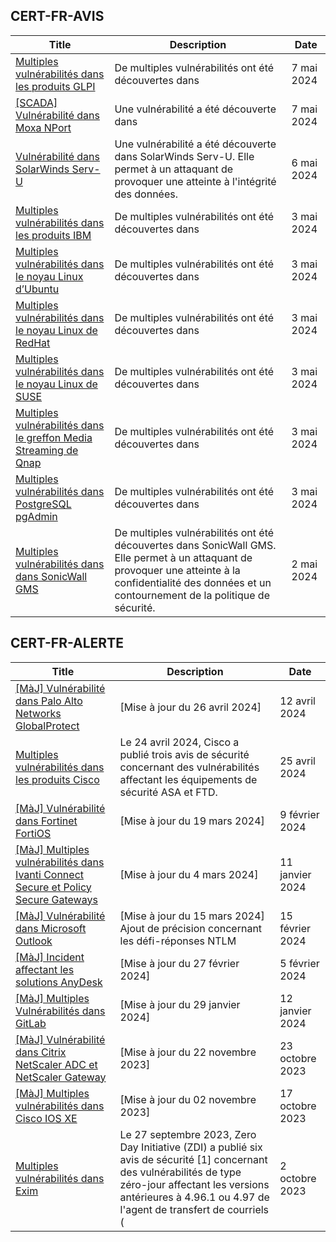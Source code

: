 
## CERT-FR-AVIS
|Title|Description|Date|
|---|---|---|
| [Multiples vulnérabilités dans les produits GLPI](https://www.cert.ssi.gouv.fr/avis/CERTFR-2024-AVI-0369/) | De multiples vulnérabilités ont été découvertes dans  | 7 mai 2024 |
| [[SCADA] Vulnérabilité dans Moxa NPort](https://www.cert.ssi.gouv.fr/avis/CERTFR-2024-AVI-0368/) | Une vulnérabilité a été découverte dans | 7 mai 2024 |
| [Vulnérabilité dans SolarWinds Serv-U](https://www.cert.ssi.gouv.fr/avis/CERTFR-2024-AVI-0367/) | Une vulnérabilité a été découverte dans SolarWinds Serv-U. Elle permet à un attaquant de provoquer une atteinte à l'intégrité des données. | 6 mai 2024 |
| [Multiples vulnérabilités dans les produits IBM](https://www.cert.ssi.gouv.fr/avis/CERTFR-2024-AVI-0366/) | De multiples vulnérabilités ont été découvertes dans  | 3 mai 2024 |
| [Multiples vulnérabilités dans le noyau Linux d’Ubuntu](https://www.cert.ssi.gouv.fr/avis/CERTFR-2024-AVI-0365/) | De multiples vulnérabilités ont été découvertes dans  | 3 mai 2024 |
| [Multiples vulnérabilités dans le noyau Linux de RedHat](https://www.cert.ssi.gouv.fr/avis/CERTFR-2024-AVI-0364/) | De multiples vulnérabilités ont été découvertes dans  | 3 mai 2024 |
| [Multiples vulnérabilités dans le noyau Linux de SUSE](https://www.cert.ssi.gouv.fr/avis/CERTFR-2024-AVI-0363/) | De multiples vulnérabilités ont été découvertes dans  | 3 mai 2024 |
| [Multiples vulnérabilités dans le greffon Media Streaming de Qnap](https://www.cert.ssi.gouv.fr/avis/CERTFR-2024-AVI-0362/) | De multiples vulnérabilités ont été découvertes dans | 3 mai 2024 |
| [Multiples vulnérabilités dans PostgreSQL pgAdmin](https://www.cert.ssi.gouv.fr/avis/CERTFR-2024-AVI-0361/) | De multiples vulnérabilités ont été découvertes dans  | 3 mai 2024 |
| [Multiples vulnérabilités dans dans SonicWall GMS](https://www.cert.ssi.gouv.fr/avis/CERTFR-2024-AVI-0360/) | De multiples vulnérabilités ont été découvertes dans SonicWall GMS. Elle permet à un attaquant de provoquer une atteinte à la confidentialité des données et un contournement de la politique de sécurité. | 2 mai 2024 |
## CERT-FR-ALERTE
|Title|Description|Date|
|---|---|---|
| [[MàJ] Vulnérabilité dans Palo Alto Networks GlobalProtect](https://www.cert.ssi.gouv.fr/alerte/CERTFR-2024-ALE-006/) | [Mise à jour du 26 avril 2024] | 12 avril 2024 |
| [Multiples vulnérabilités dans les produits Cisco](https://www.cert.ssi.gouv.fr/alerte/CERTFR-2024-ALE-007/) | Le 24 avril 2024, Cisco a publié trois avis de sécurité concernant des vulnérabilités affectant les équipements de sécurité ASA et FTD. | 25 avril 2024 |
| [[MàJ] Vulnérabilité dans Fortinet FortiOS](https://www.cert.ssi.gouv.fr/alerte/CERTFR-2024-ALE-004/) | [Mise à jour du 19 mars 2024] | 9 février 2024 |
| [[MàJ] Multiples vulnérabilités dans Ivanti Connect Secure et Policy Secure Gateways](https://www.cert.ssi.gouv.fr/alerte/CERTFR-2024-ALE-001/) | [Mise à jour du 4 mars 2024] | 11 janvier 2024 |
| [[MàJ] Vulnérabilité dans Microsoft Outlook](https://www.cert.ssi.gouv.fr/alerte/CERTFR-2024-ALE-005/) | [Mise à jour du 15 mars 2024] Ajout de précision concernant les défi-réponses NTLM | 15 février 2024 |
| [[MàJ] Incident affectant les solutions AnyDesk](https://www.cert.ssi.gouv.fr/alerte/CERTFR-2024-ALE-003/) | [Mise à jour du 27 février 2024]  | 5 février 2024 |
| [[MàJ] Multiples Vulnérabilités dans GitLab](https://www.cert.ssi.gouv.fr/alerte/CERTFR-2024-ALE-002/) | [Mise à jour du 29 janvier 2024]  | 12 janvier 2024 |
| [[MàJ] Vulnérabilité dans Citrix NetScaler ADC et NetScaler Gateway](https://www.cert.ssi.gouv.fr/alerte/CERTFR-2023-ALE-012/) | [Mise à jour du 22 novembre 2023] | 23 octobre 2023 |
| [[MàJ] Multiples vulnérabilités dans Cisco IOS XE](https://www.cert.ssi.gouv.fr/alerte/CERTFR-2023-ALE-011/) | [Mise à jour du 02 novembre 2023] | 17 octobre 2023 |
| [Multiples vulnérabilités dans Exim](https://www.cert.ssi.gouv.fr/alerte/CERTFR-2023-ALE-010/) | Le 27 septembre 2023, Zero Day Initiative (ZDI) a publié six avis de sécurité [1] concernant des vulnérabilités de type zéro-jour affectant les versions antérieures à 4.96.1 ou 4.97 de l'agent de transfert de courriels ( | 2 octobre 2023 |

